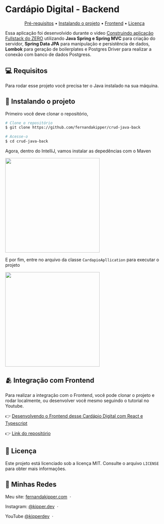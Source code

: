 <h1>Cardápio Digital - Backend</h1>

<p align="center">
  <a href="#pre-requisites">Pré-requisitos</a> •
  <a href="#how-to-use">Instalando o projeto</a> •
  <a href="#related">Frontend</a> •
  <a href="#license">Licença</a>
</p>

Essa aplicação foi desenvolvido durante o video [Construindo aplicação Fullstack do ZERO](https://youtu.be/lUVureR5GqI?si=d-fHBagSO6bjX58G) utilizando **Java Spring e Spring MVC** para criação do servidor, **Spring Data JPA** para manipulação e persistência de dados, **Lombok** para geração de boilerplates e Postgres Driver para realizar a conexão com banco de dados Postgress.

<h2 id="pre-requisites">💻 Requisitos</h2>

Para rodar esse projeto você precisa ter o Java instalado na sua máquina.

<h2 id="how-to-use"> 🚀 Instalando o projeto</h2>

Primeiro você deve clonar o repositório,

```bash
# Clone o repositório
$ git clone https://github.com/fernandakipper/crud-java-back

# Acesse-o
$ cd crud-java-back
```

Agora, dentro do IntelliJ, vamos instalar as depedências com o Maven

<img width="300px" src="./.github/instalar-deps.png">

E por fim, entre no arquivo da classe `CardapioApllication` para executar o projeto

<img width="300px" src="./.github/executar.png">

<h2 id="related">🫂 Integração com Frontend</h2>

Para realizar a integração com o Frontend, você pode clonar o projeto e rodar localmente, ou desenvolver você mesmo seguindo o tutorial no Youtube.

👉 [Desenvolvendo o Frontend desse Cardápio Digital com React e Typescript](https://www.youtube.com/watch?v=WHruc3_2z68)

👉 [Link do repositório](https://github.com/Fernanda-Kipper/frontend-cardapio-digital)

<h2 id="related">📝 Licença</h2>

Este projeto está licenciado sob a licença MIT. Consulte o arquivo `LICENSE` para obter mais informações.

## 📱 Minhas Redes

Meu site: [fernandakipper.com](https://www.fernandakipper.com) &nbsp;&middot;&nbsp;

Instagram: [@kipper.dev](https://github.com/kipper.devb) &nbsp;&middot;&nbsp;

YouTube [@kipperdev](https://www.youtube.com/@kipperdev) &nbsp;&middot;&nbsp;
